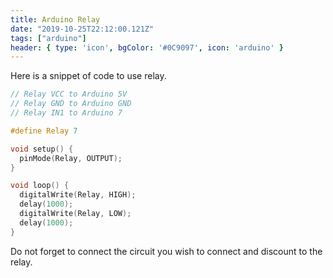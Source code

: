 ```yaml
---
title: Arduino Relay
date: "2019-10-25T22:12:00.121Z"
tags: ["arduino"]
header: { type: 'icon', bgColor: '#0C9097', icon: 'arduino' }
---
```


Here is a snippet of code to use relay.

```c
// Relay VCC to Arduino 5V
// Relay GND to Arduino GND
// Relay IN1 to Arduino 7

#define Relay 7

void setup() {
  pinMode(Relay, OUTPUT);
}

void loop() {
  digitalWrite(Relay, HIGH);
  delay(1000);
  digitalWrite(Relay, LOW);
  delay(1000);
}
```
Do not forget to connect the circuit you wish to connect and discount to the relay.
